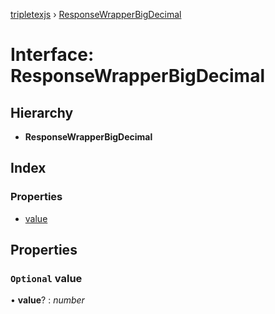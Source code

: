 [tripletexjs](../README.md) › [ResponseWrapperBigDecimal](responsewrapperbigdecimal.md)

# Interface: ResponseWrapperBigDecimal

## Hierarchy

* **ResponseWrapperBigDecimal**

## Index

### Properties

* [value](responsewrapperbigdecimal.md#optional-value)

## Properties

### `Optional` value

• **value**? : *number*
